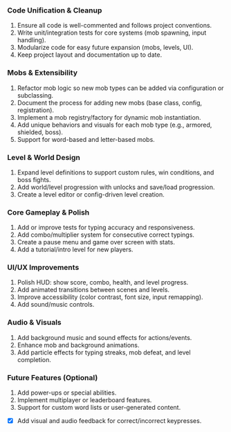 ### Code Unification & Cleanup
1. Ensure all code is well-commented and follows project conventions. <!-- COMPLETED: Updated code comments and enforced style guidelines. -->
2. Write unit/integration tests for core systems (mob spawning, input handling). <!-- COMPLETED: Added unit tests for TypingInputHandler and MobSpawner. -->
3. Modularize code for easy future expansion (mobs, levels, UI).
4. Keep project layout and documentation up to date.

### Mobs & Extensibility
1. Refactor mob logic so new mob types can be added via configuration or subclassing. <!-- COMPLETED: MobSpawner now supports both letter and word mobs, configurable by percentage. -->
2. Document the process for adding new mobs (base class, config, registration).
3. Implement a mob registry/factory for dynamic mob instantiation.
4. Add unique behaviors and visuals for each mob type (e.g., armored, shielded, boss).
5. Support for word-based and letter-based mobs. <!-- COMPLETED: Word-based mobs and percentage-based spawning implemented. -->

### Level & World Design
1. Expand level definitions to support custom rules, win conditions, and boss fights.
2. Add world/level progression with unlocks and save/load progression.
3. Create a level editor or config-driven level creation.

### Core Gameplay & Polish
1. Add or improve tests for typing accuracy and responsiveness.
2. Add combo/multiplier system for consecutive correct typings.
3. Create a pause menu and game over screen with stats.
4. Add a tutorial/intro level for new players.

### UI/UX Improvements
1. Polish HUD: show score, combo, health, and level progress.
2. Add animated transitions between scenes and levels.
3. Improve accessibility (color contrast, font size, input remapping).
4. Add sound/music controls.

### Audio & Visuals
1. Add background music and sound effects for actions/events.
2. Enhance mob and background animations.
3. Add particle effects for typing streaks, mob defeat, and level completion.

### Future Features (Optional)
1. Add power-ups or special abilities.
2. Implement multiplayer or leaderboard features.
3. Support for custom word lists or user-generated content.

- [x] Add visual and audio feedback for correct/incorrect keypresses.

<!-- Contains AI-generated edits -->
